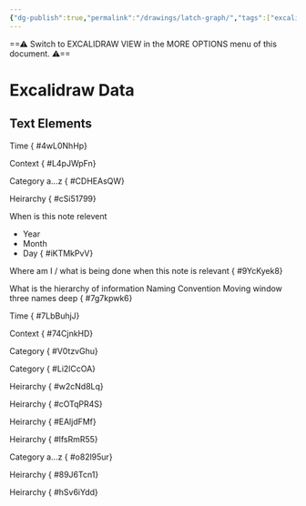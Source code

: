 ```yaml
---
{"dg-publish":true,"permalink":"/drawings/latch-graph/","tags":["excalidraw"],"created":"2024-09-19T09:39:27.611+01:00","updated":"2025-09-25T19:34:36.415+01:00"}
---
```


==⚠  Switch to EXCALIDRAW VIEW in the MORE OPTIONS menu of this document. ⚠==


# Excalidraw Data

## Text Elements
Time
{ #4wL0NhHp}


Context
{ #L4pJWpFn}


Category
a...z
{ #CDHEAsQW}


Heirarchy
{ #cSi51799}


When is this note relevent
- Year
- Month
- Day
{ #iKTMkPvV}


Where am I / what is being done
when this note is relevant
{ #9YcKyek8}


What is the hierarchy of information
Naming Convention
Moving window three names deep
{ #7g7kpwk6}


Time
{ #7LbBuhjJ}


Context
{ #74CjnkHD}


Category
{ #V0tzvGhu}


Category
{ #Li2lCcOA}


Heirarchy
{ #w2cNd8Lq}


Heirarchy
{ #cOTqPR4S}


Heirarchy
{ #EAljdFMf}


Heirarchy
{ #lfsRmR55}


Category
a...z
{ #o82l95ur}


Heirarchy
{ #89J6Tcn1}


Heirarchy
{ #hSv6iYdd}


